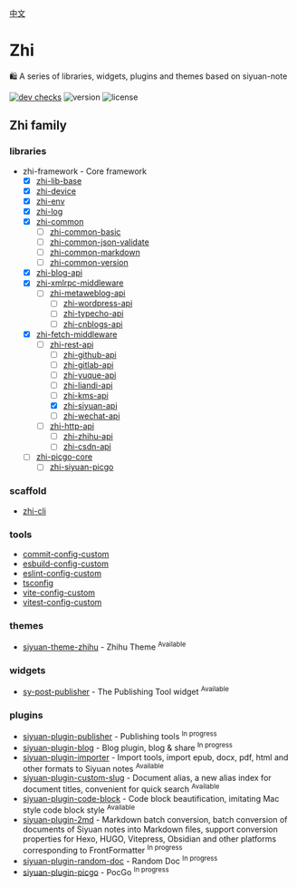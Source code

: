 [中文](README_zh_CN.md)

# Zhi

🛍️ A series of libraries, widgets, plugins and themes based on siyuan-note

[![dev checks](https://img.shields.io/github/checks-status/terwer/zhi/dev?label=build)](https://github.com/terwer/zhi/tree/dev)
![version](https://img.shields.io/github/release/terwer/zhi.svg?style=flat-square)
![license](https://img.shields.io/badge/license-GPL-blue.svg?style=popout-square)

## Zhi family

### libraries
- zhi-framework - Core framework
  - [X] [zhi-lib-base](https://github.com/terwer/zhi/tree/main/libs/zhi-lib-base)
  - [X] [zhi-device](https://github.com/terwer/zhi/tree/main/libs/zhi-device)
  - [X] [zhi-env](https://github.com/terwer/zhi/tree/main/libs/zhi-env)
  - [X] [zhi-log](https://github.com/terwer/zhi/tree/main/libs/zhi-log)
  - [X] [zhi-common](https://github.com/terwer/zhi/tree/main/libs/zhi-common)
    - [ ] [zhi-common-basic](https://github.com/terwer/zhi/tree/main/libs/zhi-common-basic)
    - [ ] [zhi-common-json-validate](https://github.com/terwer/zhi/tree/main/libs/zhi-common-json-validate)
    - [ ] [zhi-common-markdown](https://github.com/terwer/zhi/tree/main/libs/zhi-common-markdown)
    - [ ] [zhi-common-version](https://github.com/terwer/zhi/tree/main/libs/zhi-common-version)
  - [X] [zhi-blog-api](https://github.com/terwer/zhi/tree/main/libs/zhi-blog-api)
  - [X] [zhi-xmlrpc-middleware](https://github.com/terwer/zhi/tree/main/libs/zhi-xmlrpc-middleware)
    - [ ] [zhi-metaweblog-api](https://github.com/terwer/zhi/tree/main/libs/zhi-metaweblog-api)
      - [ ] [zhi-wordpress-api](https://github.com/terwer/zhi/tree/main/libs/zhi-wordpress-api)
      - [ ] [zhi-typecho-api](https://github.com/terwer/zhi/tree/main/libs/zhi-typecho-api)
      - [ ] [zhi-cnblogs-api](https://github.com/terwer/zhi/tree/main/libs/zhi-cnblogs-api)
  - [X] [zhi-fetch-middleware](https://github.com/terwer/zhi/tree/main/libs/zhi-fetch-middleware)
    - [ ] [zhi-rest-api](https://github.com/terwer/zhi/tree/main/libs/zhi-rest-api)
      - [ ] [zhi-github-api](https://github.com/terwer/zhi/tree/main/libs/zhi-github-api)
      - [ ] [zhi-gitlab-api](https://github.com/terwer/zhi/tree/main/libs/zhi-gitlab-api)
      - [ ] [zhi-yuque-api](https://github.com/terwer/zhi/tree/main/libs/zhi-yuque-api)
      - [ ] [zhi-liandi-api](https://github.com/terwer/zhi/tree/main/libs/zhi-liandi-api)
      - [ ] [zhi-kms-api](https://github.com/terwer/zhi/tree/main/libs/zhi-kms-api)
      - [X] [zhi-siyuan-api](https://github.com/terwer/zhi/tree/main/libs/zhi-siyuan-api)
      - [ ] [zhi-wechat-api](https://github.com/terwer/zhi/tree/main/libs/zhi-wechat-api)
    - [ ] [zhi-http-api](https://github.com/terwer/zhi/tree/main/libs/zhi-http-api)
      - [ ] [zhi-zhihu-api](https://github.com/terwer/zhi/tree/main/libs/zhi-zhihu-api)
      - [ ] [zhi-csdn-api](https://github.com/terwer/zhi/tree/main/libs/zhi-csdn-api)
  - [ ] [zhi-picgo-core](https://github.com/terwer/zhi/tree/main/libs/zhi-picgo-core)
    - [ ] [zhi-siyuan-picgo](https://github.com/terwer/zhi/tree/main/libs/zhi-siyuan-picgo)

### scaffold

- [zhi-cli](https://github.com/terwer/zhi/tree/dev/apps/zhi-cli)

### tools

- [commit-config-custom](https://github.com/terwer/zhi/tree/dev/tools/commit-config-custom)
- [esbuild-config-custom](https://github.com/terwer/zhi/tree/dev/tools/esbuild-config-custom)
- [eslint-config-custom](https://github.com/terwer/zhi/tree/dev/tools/eslint-config-custom)
- [tsconfig](https://github.com/terwer/zhi/tree/dev/tools/tsconfig)
- [vite-config-custom](https://github.com/terwer/zhi/tree/dev/tools/vite-config-custom)
- [vitest-config-custom](https://github.com/terwer/zhi/tree/dev/tools/vitest-config-custom)

### themes
- [siyuan-theme-zhihu](https://github.com/terwer/siyuan-theme-zhihu) - Zhihu Theme <sup>Available</sup>

### widgets
- [sy-post-publisher](https://github.com/terwer/sy-post-publisher) - The Publishing Tool widget <sup>Available</sup>

### plugins
- [siyuan-plugin-publisher](https://github.com/terwer/siyuan-plugin-publisher) - Publishing tools <sup>In progress</sup>
- [siyuan-plugin-blog](https://github.com/terwer/siyuan-plugin-blog) - Blog plugin, blog & share <sup>In progress</sup>
- [siyuan-plugin-importer](https://github.com/terwer/siyuan-plugin-importer) - Import tools, import epub, docx, pdf, html and other formats to Siyuan notes <sup>Available</sup>
- [siyuan-plugin-custom-slug](https://github.com/terwer/siyuan-plugin-custom-slug) - Document alias, a new alias index for document titles, convenient for quick search <sup>Available</sup>
- [siyuan-plugin-code-block](https://github.com/terwer/siyuan-plugin-code-block) - Code block beautification, imitating Mac style code block style <sup>Available</sup>
- [siyuan-plugin-2md](https://github.com/terwer/siyuan-plugin-2md) - Markdown batch conversion, batch conversion of documents of Siyuan notes into Markdown files, support conversion properties for Hexo, HUGO, Vitepress, Obsidian and other platforms corresponding to FrontFormatter <sup>In progress</sup>
- [siyuan-plugin-random-doc](https://github.com/terwer/siyuan-plugin-random-doc) - Random Doc <sup>In progress</sup>
- [siyuan-plugin-picgo](https://github.com/terwer/siyuan-plugin-picgo) - PocGo <sup>In progress</sup>
